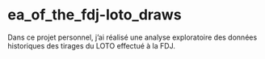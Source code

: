 # ea_of_the_fdj-loto_draws
Dans ce projet personnel, j’ai réalisé une analyse exploratoire des données historiques des tirages du LOTO effectué à la FDJ.
